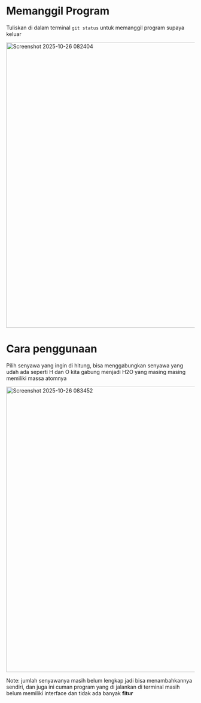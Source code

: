 # Memanggil Program

Tuliskan di dalam terminal `git status` untuk memanggil program supaya keluar

<img width="1483" height="762" alt="Screenshot 2025-10-26 082404" src="https://github.com/user-attachments/assets/ae740d10-2a95-49a9-b883-fa1acf177d24" />

# Cara penggunaan

Pilih senyawa yang ingin di hitung, bisa menggabungkan senyawa yang udah ada seperti H dan O kita gabung menjadi H2O yang masing masing memiliki massa atomnya

<img width="1483" height="762" alt="Screenshot 2025-10-26 083452" src="https://github.com/user-attachments/assets/ee3d20c3-1431-4391-b103-96526e68f372" />

Note: jumlah senyawanya masih belum lengkap jadi bisa menambahkannya sendiri, dan juga ini cuman program yang di jalankan di terminal masih belum memiliki interface dan tidak ada banyak **fitur**
